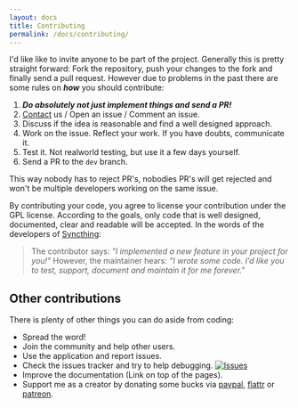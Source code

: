 ```yaml
---
layout: docs
title: Contributing
permalink: /docs/contributing/
---
```


I'd like like to invite anyone to be part of the project. Generally this is pretty straight forward: Fork the repository, push your changes to the fork and finally send a pull request. However due to problems in the past there are some rules on ***how*** you should contribute:

1. _**Do absolutely not just implement things and send a PR!**_
2. [Contact](/docs/contact/) us / Open an issue / Comment an issue.
3. Discuss if the idea is reasonable and find a well designed approach.
4. Work on the issue. Reflect your work. If you have doubts, communicate it.
5. Test it. Not realworld testing, but use it a few days yourself.
6. Send a PR to the `dev` branch.

This way nobody has to reject PR's, nobodies PR's will get rejected and won't be multiple developers working on the same issue.

By contributing your code, you agree to license your contribution under the GPL license. According to the goals, only code that is well designed, documented, clear and readable will be accepted. In the words of the developers of [Syncthing](http://docs.syncthing.net/dev/intro.html#why-are-you-being-so-hard-on-my-pull-request):

>The contributor says: *"I implemented a new feature in your project for you!"*
>However, the maintainer hears: *"I wrote some code. I’d like you to test, support, document and maintain it for me forever."*

## Other contributions

There is plenty of other things you can do aside from coding:

- Spread the word!
- Join the community and help other users.
- Use the application and report issues.
- Check the issues tracker and try to help debugging. [![Issues](https://img.shields.io/github/issues/manuelschneid3r/albert.svg)](https://github.com/ManuelSchneid3r/albert/issues)
- Improve the documentation (Link on top of the pages).
- Support me as a creator by donating some bucks via [paypal](https://www.paypal.com/cgi-bin/webscr?cmd=_s-xclick&hosted_button_id=W74BQPKPGNSNC),  [flattr](https://flattr.com/submit/auto?user_id=manuelschneid3r&url=https%3A%2F%2Fgithub.com%2FManuelSchneid3r%2Falbert) or [patreon](https://www.patreon.com/albertlauncher).


<!-- [![Donate via PayPal](https://www.paypalobjects.com/en_US/i/btn/btn_donate_SM.gif)](https://www.paypal.com/cgi-bin/webscr?cmd=_s-xclick&hosted_button_id=W74BQPKPGNSNC) [![Flattr this](https://button.flattr.com/flattr-badge-large.png)](https://flattr.com/submit/auto?user_id=manuelschneid3r&url=https%3A%2F%2Fgithub.com%2FManuelSchneid3r%2Falbert)
-->
